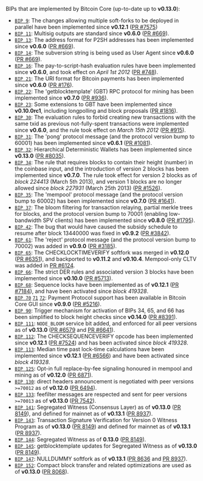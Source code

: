 BIPs that are implemented by Bitcoin Core (up-to-date up to **v0.13.0**):

* [`BIP 9`](https://github.com/bitcore/bips/blob/master/bip-0009.mediawiki): The changes allowing multiple soft-forks to be deployed in parallel have been implemented since **v0.12.1**  ([PR #7575](https://github.com/bitcore/bitcore/pull/7575))
* [`BIP 11`](https://github.com/bitcore/bips/blob/master/bip-0011.mediawiki): Multisig outputs are standard since **v0.6.0** ([PR #669](https://github.com/bitcore/bitcore/pull/669)).
* [`BIP 13`](https://github.com/bitcore/bips/blob/master/bip-0013.mediawiki): The address format for P2SH addresses has been implemented since **v0.6.0** ([PR #669](https://github.com/bitcore/bitcore/pull/669)).
* [`BIP 14`](https://github.com/bitcore/bips/blob/master/bip-0014.mediawiki): The subversion string is being used as User Agent since **v0.6.0** ([PR #669](https://github.com/bitcore/bitcore/pull/669)).
* [`BIP 16`](https://github.com/bitcore/bips/blob/master/bip-0016.mediawiki): The pay-to-script-hash evaluation rules have been implemented since **v0.6.0**, and took effect on *April 1st 2012* ([PR #748](https://github.com/bitcore/bitcore/pull/748)).
* [`BIP 21`](https://github.com/bitcore/bips/blob/master/bip-0021.mediawiki): The URI format for Bitcoin payments has been implemented since **v0.6.0** ([PR #176](https://github.com/bitcore/bitcore/pull/176)).
* [`BIP 22`](https://github.com/bitcore/bips/blob/master/bip-0022.mediawiki): The 'getblocktemplate' (GBT) RPC protocol for mining has been implemented since **v0.7.0** ([PR #936](https://github.com/bitcore/bitcore/pull/936)).
* [`BIP 23`](https://github.com/bitcore/bips/blob/master/bip-0023.mediawiki): Some extensions to GBT have been implemented since **v0.10.0rc1**, including longpolling and block proposals ([PR #1816](https://github.com/bitcore/bitcore/pull/1816)).
* [`BIP 30`](https://github.com/bitcore/bips/blob/master/bip-0030.mediawiki): The evaluation rules to forbid creating new transactions with the same txid as previous not-fully-spent transactions were implemented since **v0.6.0**, and the rule took effect on *March 15th 2012* ([PR #915](https://github.com/bitcore/bitcore/pull/915)).
* [`BIP 31`](https://github.com/bitcore/bips/blob/master/bip-0031.mediawiki): The 'pong' protocol message (and the protocol version bump to 60001) has been implemented since **v0.6.1** ([PR #1081](https://github.com/bitcore/bitcore/pull/1081)).
* [`BIP 32`](https://github.com/bitcore/bips/blob/master/bip-0032.mediawiki): Hierarchical Deterministic Wallets has been implemented since **v0.13.0** ([PR #8035](https://github.com/bitcore/bitcore/pull/8035)).
* [`BIP 34`](https://github.com/bitcore/bips/blob/master/bip-0034.mediawiki): The rule that requires blocks to contain their height (number) in the coinbase input, and the introduction of version 2 blocks has been implemented since **v0.7.0**. The rule took effect for version 2 blocks as of *block 224413* (March 5th 2013), and version 1 blocks are no longer allowed since *block 227931* (March 25th 2013) ([PR #1526](https://github.com/bitcore/bitcore/pull/1526)).
* [`BIP 35`](https://github.com/bitcore/bips/blob/master/bip-0035.mediawiki): The 'mempool' protocol message (and the protocol version bump to 60002) has been implemented since **v0.7.0** ([PR #1641](https://github.com/bitcore/bitcore/pull/1641)).
* [`BIP 37`](https://github.com/bitcore/bips/blob/master/bip-0037.mediawiki): The bloom filtering for transaction relaying, partial merkle trees for blocks, and the protocol version bump to 70001 (enabling low-bandwidth SPV clients) has been implemented since **v0.8.0** ([PR #1795](https://github.com/bitcore/bitcore/pull/1795)).
* [`BIP 42`](https://github.com/bitcore/bips/blob/master/bip-0042.mediawiki): The bug that would have caused the subsidy schedule to resume after block 13440000 was fixed in **v0.9.2** ([PR #3842](https://github.com/bitcore/bitcore/pull/3842)).
* [`BIP 61`](https://github.com/bitcore/bips/blob/master/bip-0061.mediawiki): The 'reject' protocol message (and the protocol version bump to 70002) was added in **v0.9.0** ([PR #3185](https://github.com/bitcore/bitcore/pull/3185)).
* [`BIP 65`](https://github.com/bitcore/bips/blob/master/bip-0065.mediawiki): The CHECKLOCKTIMEVERIFY softfork was merged in **v0.12.0** ([PR #6351](https://github.com/bitcore/bitcore/pull/6351)), and backported to **v0.11.2** and **v0.10.4**. Mempool-only CLTV was added in [PR #6124](https://github.com/bitcore/bitcore/pull/6124).
* [`BIP 66`](https://github.com/bitcore/bips/blob/master/bip-0066.mediawiki): The strict DER rules and associated version 3 blocks have been implemented since **v0.10.0** ([PR #5713](https://github.com/bitcore/bitcore/pull/5713)).
* [`BIP 68`](https://github.com/bitcore/bips/blob/master/bip-0068.mediawiki): Sequence locks have been implemented as of **v0.12.1**  ([PR #7184](https://github.com/bitcore/bitcore/pull/7184)), and have been activated since *block 419328*.
* [`BIP 70`](https://github.com/bitcore/bips/blob/master/bip-0070.mediawiki) [`71`](https://github.com/bitcore/bips/blob/master/bip-0071.mediawiki) [`72`](https://github.com/bitcore/bips/blob/master/bip-0072.mediawiki): Payment Protocol support has been available in Bitcoin Core GUI since **v0.9.0** ([PR #5216](https://github.com/bitcore/bitcore/pull/5216)).
* [`BIP 90`](https://github.com/bitcore/bips/blob/master/bip-0090.mediawiki): Trigger mechanism for activation of BIPs 34, 65, and 66 has been simplified to block height checks since **v0.14.0** ([PR #8391](https://github.com/bitcore/bitcore/pull/8391)).
* [`BIP 111`](https://github.com/bitcore/bips/blob/master/bip-0111.mediawiki): `NODE_BLOOM` service bit added, and enforced for all peer versions as of **v0.13.0** ([PR #6579](https://github.com/bitcore/bitcore/pull/6579) and [PR #6641](https://github.com/bitcore/bitcore/pull/6641)).
* [`BIP 112`](https://github.com/bitcore/bips/blob/master/bip-0112.mediawiki): The CHECKSEQUENCEVERIFY opcode has been implemented since **v0.12.1** ([PR #7524](https://github.com/bitcore/bitcore/pull/7524)) and has been activated since *block 419328*.
* [`BIP 113`](https://github.com/bitcore/bips/blob/master/bip-0113.mediawiki): Median time past lock-time calculations have been implemented since **v0.12.1** ([PR #6566](https://github.com/bitcore/bitcore/pull/6566)) and have been activated since *block 419328*.
* [`BIP 125`](https://github.com/bitcore/bips/blob/master/bip-0125.mediawiki): Opt-in full replace-by-fee signaling honoured in mempool and mining as of **v0.12.0** ([PR 6871](https://github.com/bitcore/bitcore/pull/6871)).
* [`BIP 130`](https://github.com/bitcore/bips/blob/master/bip-0130.mediawiki): direct headers announcement is negotiated with peer versions `>=70012` as of **v0.12.0** ([PR 6494](https://github.com/bitcore/bitcore/pull/6494)).
* [`BIP 133`](https://github.com/bitcore/bips/blob/master/bip-0133.mediawiki): feefilter messages are respected and sent for peer versions `>=70013` as of **v0.13.0** ([PR 7542](https://github.com/bitcore/bitcore/pull/7542)).
* [`BIP 141`](https://github.com/bitcore/bips/blob/master/bip-0141.mediawiki): Segregated Witness (Consensus Layer) as of **v0.13.0** ([PR 8149](https://github.com/bitcore/bitcore/pull/8149)), and defined for mainnet as of **v0.13.1** ([PR 8937](https://github.com/bitcore/bitcore/pull/8937)).
* [`BIP 143`](https://github.com/bitcore/bips/blob/master/bip-0143.mediawiki): Transaction Signature Verification for Version 0 Witness Program as of **v0.13.0** ([PR 8149](https://github.com/bitcore/bitcore/pull/8149)) and defined for mainnet as of **v0.13.1** ([PR 8937](https://github.com/bitcore/bitcore/pull/8937)).
* [`BIP 144`](https://github.com/bitcore/bips/blob/master/bip-0144.mediawiki): Segregated Witness as of **0.13.0** ([PR 8149](https://github.com/bitcore/bitcore/pull/8149)).
* [`BIP 145`](https://github.com/bitcore/bips/blob/master/bip-0145.mediawiki): getblocktemplate updates for Segregated Witness as of **v0.13.0** ([PR 8149](https://github.com/bitcore/bitcore/pull/8149)).
* [`BIP 147`](https://github.com/bitcore/bips/blob/master/bip-0147.mediawiki): NULLDUMMY softfork as of **v0.13.1** ([PR 8636](https://github.com/bitcore/bitcore/pull/8636) and [PR 8937](https://github.com/bitcore/bitcore/pull/8937)).
* [`BIP 152`](https://github.com/bitcore/bips/blob/master/bip-0152.mediawiki): Compact block transfer and related optimizations are used as of **v0.13.0** ([PR 8068](https://github.com/bitcore/bitcore/pull/8068)).

